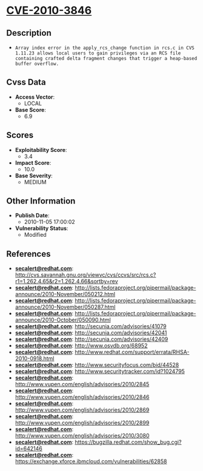 
# [CVE-2010-3846](http://cvs.savannah.gnu.org/viewvc/cvs/ccvs/src/rcs.c?r1=1.262.4.65&r2=1.262.4.66&sortby=rev)

## Description

- `Array index error in the apply_rcs_change function in rcs.c in CVS 1.11.23 allows local users to gain privileges via an RCS file containing crafted delta fragment changes that trigger a heap-based buffer overflow.`

## Cvss Data

- **Access Vector**:
  - LOCAL
- **Base Score**:
  - 6.9

## Scores

- **Exploitability Score**:
  - 3.4
- **Impact Score**:
  - 10.0
- **Base Severity**:
  - MEDIUM

## Other Information

- **Publish Date**:
  - 2010-11-05 17:00:02
- **Vulnerability Status**:
  - Modified

## References

- **secalert@redhat.com**: http://cvs.savannah.gnu.org/viewvc/cvs/ccvs/src/rcs.c?r1=1.262.4.65&r2=1.262.4.66&sortby=rev
- **secalert@redhat.com**: http://lists.fedoraproject.org/pipermail/package-announce/2010-November/050212.html
- **secalert@redhat.com**: http://lists.fedoraproject.org/pipermail/package-announce/2010-November/050287.html
- **secalert@redhat.com**: http://lists.fedoraproject.org/pipermail/package-announce/2010-October/050090.html
- **secalert@redhat.com**: http://secunia.com/advisories/41079
- **secalert@redhat.com**: http://secunia.com/advisories/42041
- **secalert@redhat.com**: http://secunia.com/advisories/42409
- **secalert@redhat.com**: http://www.osvdb.org/68952
- **secalert@redhat.com**: http://www.redhat.com/support/errata/RHSA-2010-0918.html
- **secalert@redhat.com**: http://www.securityfocus.com/bid/44528
- **secalert@redhat.com**: http://www.securitytracker.com/id?1024795
- **secalert@redhat.com**: http://www.vupen.com/english/advisories/2010/2845
- **secalert@redhat.com**: http://www.vupen.com/english/advisories/2010/2846
- **secalert@redhat.com**: http://www.vupen.com/english/advisories/2010/2869
- **secalert@redhat.com**: http://www.vupen.com/english/advisories/2010/2899
- **secalert@redhat.com**: http://www.vupen.com/english/advisories/2010/3080
- **secalert@redhat.com**: https://bugzilla.redhat.com/show_bug.cgi?id=642146
- **secalert@redhat.com**: https://exchange.xforce.ibmcloud.com/vulnerabilities/62858
